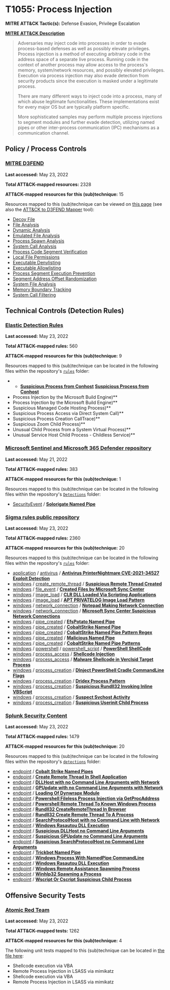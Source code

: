 # T1055: Process Injection
**MITRE ATT&CK Tactic(s):** Defense Evasion, Privilege Escalation

**[MITRE ATT&CK Description](https://attack.mitre.org/techniques/T1055)**
<blockquote>Adversaries may inject code into processes in order to evade process-based defenses as well as possibly elevate privileges. Process injection is a method of executing arbitrary code in the address space of a separate live process. Running code in the context of another process may allow access to the process's memory, system/network resources, and possibly elevated privileges. Execution via process injection may also evade detection from security products since the execution is masked under a legitimate process. 

There are many different ways to inject code into a process, many of which abuse legitimate functionalities. These implementations exist for every major OS but are typically platform specific. 

More sophisticated samples may perform multiple process injections to segment modules and further evade detection, utilizing named pipes or other inter-process communication (IPC) mechanisms as a communication channel. </blockquote>

## Policy / Process Controls
### [MITRE D3FEND](https://d3fend.mitre.org/)
**Last accessed:** May 23, 2022

**Total ATT&CK-mapped resources:** 2328

**ATT&CK-mapped resources for this (sub)technique:** 15

Resources mapped to this (sub)technique can be viewed on [this page](https://d3fend.mitre.org/) (see also the [ATT&CK to D3FEND Mapper](https://d3fend.mitre.org/tools/attack-mapper) tool):

* [Decoy File](https://d3fend.mitre.org/technique/d3f:DecoyFile)
* [File Analysis](https://d3fend.mitre.org/technique/d3f:FileAnalysis)
* [Dynamic Analysis](https://d3fend.mitre.org/technique/d3f:DynamicAnalysis)
* [Emulated File Analysis](https://d3fend.mitre.org/technique/d3f:EmulatedFileAnalysis)
* [Process Spawn Analysis](https://d3fend.mitre.org/technique/d3f:ProcessSpawnAnalysis)
* [System Call Analysis](https://d3fend.mitre.org/technique/d3f:SystemCallAnalysis)
* [Process Code Segment Verification](https://d3fend.mitre.org/technique/d3f:ProcessCodeSegmentVerification)
* [Local File Permissions](https://d3fend.mitre.org/technique/d3f:LocalFilePermissions)
* [Executable Denylisting](https://d3fend.mitre.org/technique/d3f:ExecutableDenylisting)
* [Executable Allowlisting](https://d3fend.mitre.org/technique/d3f:ExecutableAllowlisting)
* [Process Segment Execution Prevention](https://d3fend.mitre.org/technique/d3f:ProcessSegmentExecutionPrevention)
* [Segment Address Offset Randomization](https://d3fend.mitre.org/technique/d3f:SegmentAddressOffsetRandomization)
* [System File Analysis](https://d3fend.mitre.org/technique/d3f:SystemFileAnalysis)
* [Memory Boundary Tracking](https://d3fend.mitre.org/technique/d3f:MemoryBoundaryTracking)
* [System Call Filtering](https://d3fend.mitre.org/technique/d3f:SystemCallFiltering)

## Technical Controls (Detection Rules)
### [Elastic Detection Rules](https://github.com/elastic/detection-rules)
**Last accessed:** May 23, 2022

**Total ATT&CK-mapped rules:** 560

**ATT&CK-mapped resources for this (sub)technique:** 9

Resources mapped to this (sub)technique can be located in the following files within the repository's <code>[rules](https://github.com/elastic/detection-rules/tree/main/rules)</code> folder:

* * **[Suspicious Process from Conhost](https://github.com/elastic/detection-rules/blob/main/rules/windows/defense_evasion_code_injection_conhost.toml)**
**[Suspicious Process from Conhost](https://github.com/elastic/detection-rules/blob/main/rules/windows/defense_evasion_code_injection_conhost.toml)**
* Process Injection by the Microsoft Build Engine)**
* Process Injection by the Microsoft Build Engine)**
* Suspicious Managed Code Hosting Process)**
* Suspicious Process Access via Direct System Call)**
* Suspicious Process Creation CallTrace)**
* Suspicious Zoom Child Process)**
* Unusual Child Process from a System Virtual Process)**
* Unusual Service Host Child Process - Childless Service)**

### [Microsoft Sentinel and Microsoft 365 Defender repository](https://github.com/Azure/Azure-Sentinel)
**Last accessed:** May 21, 2022

**Total ATT&CK-mapped rules:** 383

**ATT&CK-mapped resources for this (sub)technique:** 1

Resources mapped to this (sub)technique can be located in the following files within the repository's <code>[Detections](https://github.com/Azure/Azure-Sentinel/tree/master/Detections)</code> folder:

* [SecurityEvent](https://github.com/Azure/Azure-Sentinel/tree/master/Detections/SecurityEvent/) / **[Solorigate Named Pipe](https://github.com/Azure/Azure-Sentinel/blob/master/Detections/SecurityEvent/SolorigateNamedPipe.yaml)**

### [Sigma rules public repository](https://github.com/SigmaHQ/sigma)
**Last accessed:** May 23, 2022

**Total ATT&CK-mapped rules:** 2360

**ATT&CK-mapped resources for this (sub)technique:** 20

Resources mapped to this (sub)technique can be located in the following files within the repository's <code>[rules](https://github.com/SigmaHQ/sigma/tree/master/rules)</code> folder:

* [application](https://github.com/SigmaHQ/sigma/tree/master/rules/application/) / [antivirus](https://github.com/SigmaHQ/sigma/tree/master/rules/application/antivirus/) / **[Antivirus PrinterNightmare CVE-2021-34527 Exploit Detection](https://github.com/SigmaHQ/sigma/blob/master/rules/application/antivirus/av_printernightmare_cve_2021_34527.yml)**
* [windows](https://github.com/SigmaHQ/sigma/tree/master/rules/windows/) / [create_remote_thread](https://github.com/SigmaHQ/sigma/tree/master/rules/windows/create_remote_thread/) / **[Suspicious Remote Thread Created](https://github.com/SigmaHQ/sigma/blob/master/rules/windows/create_remote_thread/sysmon_susp_remote_thread.yml)**
* [windows](https://github.com/SigmaHQ/sigma/tree/master/rules/windows/) / [file_event](https://github.com/SigmaHQ/sigma/tree/master/rules/windows/file_event/) / **[Created Files by Microsoft Sync Center](https://github.com/SigmaHQ/sigma/blob/master/rules/windows/file_event/file_event_win_susp_creation_by_mobsync.yml)**
* [windows](https://github.com/SigmaHQ/sigma/tree/master/rules/windows/) / [image_load](https://github.com/SigmaHQ/sigma/tree/master/rules/windows/image_load/) / **[CLR DLL Loaded Via Scripting Applications](https://github.com/SigmaHQ/sigma/blob/master/rules/windows/image_load/image_load_susp_script_dotnet_clr_dll_load.yml)**
* [windows](https://github.com/SigmaHQ/sigma/tree/master/rules/windows/) / [image_load](https://github.com/SigmaHQ/sigma/tree/master/rules/windows/image_load/) / **[APT PRIVATELOG Image Load Pattern](https://github.com/SigmaHQ/sigma/blob/master/rules/windows/image_load/image_load_usp_svchost_clfsw32.yml)**
* [windows](https://github.com/SigmaHQ/sigma/tree/master/rules/windows/) / [network_connection](https://github.com/SigmaHQ/sigma/tree/master/rules/windows/network_connection/) / **[Notepad Making Network Connection](https://github.com/SigmaHQ/sigma/blob/master/rules/windows/network_connection/net_connection_win_notepad_network_connection.yml)**
* [windows](https://github.com/SigmaHQ/sigma/tree/master/rules/windows/) / [network_connection](https://github.com/SigmaHQ/sigma/tree/master/rules/windows/network_connection/) / **[Microsoft Sync Center Suspicious Network Connections](https://github.com/SigmaHQ/sigma/blob/master/rules/windows/network_connection/net_connection_win_susp_outbound_mobsync_connection.yml)**
* [windows](https://github.com/SigmaHQ/sigma/tree/master/rules/windows/) / [pipe_created](https://github.com/SigmaHQ/sigma/tree/master/rules/windows/pipe_created/) / **[EfsPotato Named Pipe](https://github.com/SigmaHQ/sigma/blob/master/rules/windows/pipe_created/pipe_created_efspotato_namedpipe.yml)**
* [windows](https://github.com/SigmaHQ/sigma/tree/master/rules/windows/) / [pipe_created](https://github.com/SigmaHQ/sigma/tree/master/rules/windows/pipe_created/) / **[CobaltStrike Named Pipe](https://github.com/SigmaHQ/sigma/blob/master/rules/windows/pipe_created/pipe_created_mal_cobaltstrike.yml)**
* [windows](https://github.com/SigmaHQ/sigma/tree/master/rules/windows/) / [pipe_created](https://github.com/SigmaHQ/sigma/tree/master/rules/windows/pipe_created/) / **[CobaltStrike Named Pipe Pattern Regex](https://github.com/SigmaHQ/sigma/blob/master/rules/windows/pipe_created/pipe_created_mal_cobaltstrike_re.yml)**
* [windows](https://github.com/SigmaHQ/sigma/tree/master/rules/windows/) / [pipe_created](https://github.com/SigmaHQ/sigma/tree/master/rules/windows/pipe_created/) / **[Malicious Named Pipe](https://github.com/SigmaHQ/sigma/blob/master/rules/windows/pipe_created/pipe_created_mal_namedpipes.yml)**
* [windows](https://github.com/SigmaHQ/sigma/tree/master/rules/windows/) / [pipe_created](https://github.com/SigmaHQ/sigma/tree/master/rules/windows/pipe_created/) / **[CobaltStrike Named Pipe Patterns](https://github.com/SigmaHQ/sigma/blob/master/rules/windows/pipe_created/pipe_created_susp_cobaltstrike_pipe_patterns.yml)**
* [windows](https://github.com/SigmaHQ/sigma/tree/master/rules/windows/) / [powershell](https://github.com/SigmaHQ/sigma/tree/master/rules/windows/powershell/) / [powershell_script](https://github.com/SigmaHQ/sigma/tree/master/rules/windows/powershell/powershell_script/) / **[PowerShell ShellCode](https://github.com/SigmaHQ/sigma/blob/master/rules/windows/powershell/powershell_script/posh_ps_shellcode_b64.yml)**
* [windows](https://github.com/SigmaHQ/sigma/tree/master/rules/windows/) / [process_access](https://github.com/SigmaHQ/sigma/tree/master/rules/windows/process_access/) / **[Shellcode Injection](https://github.com/SigmaHQ/sigma/blob/master/rules/windows/process_access/process_access_win_shellcode_inject_msf_empire.yml)**
* [windows](https://github.com/SigmaHQ/sigma/tree/master/rules/windows/) / [process_access](https://github.com/SigmaHQ/sigma/tree/master/rules/windows/process_access/) / **[Malware Shellcode in Verclsid Target Process](https://github.com/SigmaHQ/sigma/blob/master/rules/windows/process_access/proc_access_win_malware_verclsid_shellcode.yml)**
* [windows](https://github.com/SigmaHQ/sigma/tree/master/rules/windows/) / [process_creation](https://github.com/SigmaHQ/sigma/tree/master/rules/windows/process_creation/) / **[DInject PowerShell Cradle CommandLine Flags](https://github.com/SigmaHQ/sigma/blob/master/rules/windows/process_creation/proc_creation_win_dinjector.yml)**
* [windows](https://github.com/SigmaHQ/sigma/tree/master/rules/windows/) / [process_creation](https://github.com/SigmaHQ/sigma/tree/master/rules/windows/process_creation/) / **[Dridex Process Pattern](https://github.com/SigmaHQ/sigma/blob/master/rules/windows/process_creation/proc_creation_win_malware_dridex.yml)**
* [windows](https://github.com/SigmaHQ/sigma/tree/master/rules/windows/) / [process_creation](https://github.com/SigmaHQ/sigma/tree/master/rules/windows/process_creation/) / **[Suspicious Rundll32 Invoking Inline VBScript](https://github.com/SigmaHQ/sigma/blob/master/rules/windows/process_creation/proc_creation_win_susp_rundll32_inline_vbs.yml)**
* [windows](https://github.com/SigmaHQ/sigma/tree/master/rules/windows/) / [process_creation](https://github.com/SigmaHQ/sigma/tree/master/rules/windows/process_creation/) / **[Suspect Svchost Activity](https://github.com/SigmaHQ/sigma/blob/master/rules/windows/process_creation/proc_creation_win_susp_svchost_no_cli.yml)**
* [windows](https://github.com/SigmaHQ/sigma/tree/master/rules/windows/) / [process_creation](https://github.com/SigmaHQ/sigma/tree/master/rules/windows/process_creation/) / **[Suspicious Userinit Child Process](https://github.com/SigmaHQ/sigma/blob/master/rules/windows/process_creation/proc_creation_win_susp_userinit_child.yml)**

### [Splunk Security Content](https://github.com/splunk/security_content)
**Last accessed:** May 23, 2022

**Total ATT&CK-mapped rules:** 1479

**ATT&CK-mapped resources for this (sub)technique:** 20

Resources mapped to this (sub)technique can be located in the following files within the repository's <code>[detections](https://github.com/splunk/security_content/tree/develop/detections)</code> folder:

* [endpoint](https://github.com/splunk/security_content/tree/develop/detections/endpoint/) / **[Cobalt Strike Named Pipes](https://github.com/splunk/security_content/blob/develop/detections/endpoint/cobalt_strike_named_pipes.yml)**
* [endpoint](https://github.com/splunk/security_content/tree/develop/detections/endpoint/) / **[Create Remote Thread In Shell Application](https://github.com/splunk/security_content/blob/develop/detections/endpoint/create_remote_thread_in_shell_application.yml)**
* [endpoint](https://github.com/splunk/security_content/tree/develop/detections/endpoint/) / **[DLLHost with no Command Line Arguments with Network](https://github.com/splunk/security_content/blob/develop/detections/endpoint/dllhost_with_no_command_line_arguments_with_network.yml)**
* [endpoint](https://github.com/splunk/security_content/tree/develop/detections/endpoint/) / **[GPUpdate with no Command Line Arguments with Network](https://github.com/splunk/security_content/blob/develop/detections/endpoint/gpupdate_with_no_command_line_arguments_with_network.yml)**
* [endpoint](https://github.com/splunk/security_content/tree/develop/detections/endpoint/) / **[Loading Of Dynwrapx Module](https://github.com/splunk/security_content/blob/develop/detections/endpoint/loading_of_dynwrapx_module.yml)**
* [endpoint](https://github.com/splunk/security_content/tree/develop/detections/endpoint/) / **[Powershell Fileless Process Injection via GetProcAddress](https://github.com/splunk/security_content/blob/develop/detections/endpoint/powershell_fileless_process_injection_via_getprocaddress.yml)**
* [endpoint](https://github.com/splunk/security_content/tree/develop/detections/endpoint/) / **[Powershell Remote Thread To Known Windows Process](https://github.com/splunk/security_content/blob/develop/detections/endpoint/powershell_remote_thread_to_known_windows_process.yml)**
* [endpoint](https://github.com/splunk/security_content/tree/develop/detections/endpoint/) / **[Rundll32 CreateRemoteThread In Browser](https://github.com/splunk/security_content/blob/develop/detections/endpoint/rundll32_createremotethread_in_browser.yml)**
* [endpoint](https://github.com/splunk/security_content/tree/develop/detections/endpoint/) / **[Rundll32 Create Remote Thread To A Process](https://github.com/splunk/security_content/blob/develop/detections/endpoint/rundll32_create_remote_thread_to_a_process.yml)**
* [endpoint](https://github.com/splunk/security_content/tree/develop/detections/endpoint/) / **[SearchProtocolHost with no Command Line with Network](https://github.com/splunk/security_content/blob/develop/detections/endpoint/searchprotocolhost_with_no_command_line_with_network.yml)**
* [endpoint](https://github.com/splunk/security_content/tree/develop/detections/endpoint/) / **[Windows Rasautou DLL Execution](https://github.com/splunk/security_content/blob/develop/detections/endpoint/ssa___windows_rasautou_dll_execution.yml)**
* [endpoint](https://github.com/splunk/security_content/tree/develop/detections/endpoint/) / **[Suspicious DLLHost no Command Line Arguments](https://github.com/splunk/security_content/blob/develop/detections/endpoint/suspicious_dllhost_no_command_line_arguments.yml)**
* [endpoint](https://github.com/splunk/security_content/tree/develop/detections/endpoint/) / **[Suspicious GPUpdate no Command Line Arguments](https://github.com/splunk/security_content/blob/develop/detections/endpoint/suspicious_gpupdate_no_command_line_arguments.yml)**
* [endpoint](https://github.com/splunk/security_content/tree/develop/detections/endpoint/) / **[Suspicious SearchProtocolHost no Command Line Arguments](https://github.com/splunk/security_content/blob/develop/detections/endpoint/suspicious_searchprotocolhost_no_command_line_arguments.yml)**
* [endpoint](https://github.com/splunk/security_content/tree/develop/detections/endpoint/) / **[Trickbot Named Pipe](https://github.com/splunk/security_content/blob/develop/detections/endpoint/trickbot_named_pipe.yml)**
* [endpoint](https://github.com/splunk/security_content/tree/develop/detections/endpoint/) / **[Windows Process With NamedPipe CommandLine](https://github.com/splunk/security_content/blob/develop/detections/endpoint/windows_process_with_namedpipe_commandline.yml)**
* [endpoint](https://github.com/splunk/security_content/tree/develop/detections/endpoint/) / **[Windows Rasautou DLL Execution](https://github.com/splunk/security_content/blob/develop/detections/endpoint/windows_rasautou_dll_execution.yml)**
* [endpoint](https://github.com/splunk/security_content/tree/develop/detections/endpoint/) / **[Windows Remote Assistance Spawning Process](https://github.com/splunk/security_content/blob/develop/detections/endpoint/windows_remote_assistance_spawning_process.yml)**
* [endpoint](https://github.com/splunk/security_content/tree/develop/detections/endpoint/) / **[Winhlp32 Spawning a Process](https://github.com/splunk/security_content/blob/develop/detections/endpoint/winhlp32_spawning_a_process.yml)**
* [endpoint](https://github.com/splunk/security_content/tree/develop/detections/endpoint/) / **[Wscript Or Cscript Suspicious Child Process](https://github.com/splunk/security_content/blob/develop/detections/endpoint/wscript_or_cscript_suspicious_child_process.yml)**


## Offensive Security Tests
### [Atomic Red Team](https://github.com/redcanaryco/atomic-red-team)
**Last accessed:** May 23, 2022

**Total ATT&CK-mapped tests:** 1262

**ATT&CK-mapped resources for this (sub)technique:** 4

The following unit tests mapped to this (sub)technique can be located in [the file here](https://github.com/redcanaryco/atomic-red-team/tree/master/atomics/T1055/T1055.yaml):

* Shellcode execution via VBA
* Remote Process Injection in LSASS via mimikatz
* Shellcode execution via VBA
* Remote Process Injection in LSASS via mimikatz

